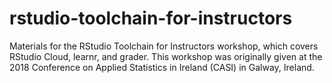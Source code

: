 # rstudio-toolchain-for-instructors
Materials for the RStudio Toolchain for Instructors workshop, which covers RStudio Cloud, learnr, and grader. This workshop was originally given at the 2018 Conference on Applied Statistics in Ireland (CASI) in Galway, Ireland.
